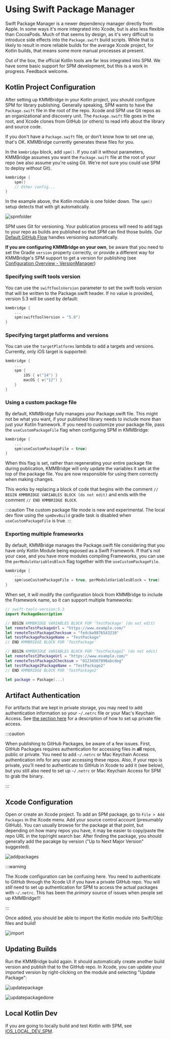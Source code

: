 # Using Swift Package Manager

Swift Package Manager is a newer dependency manager directly from Apple. In some ways it's more integrated into Xcode, but is also less flexible than CocoaPods. Much of that seems by design, as it's very difficult to introduce side effects into the `Package.swift` build scripts. While that is likely to result in more reliable builds for the average Xcode project, for Kotlin builds, that means some more manual processes at present.

Out of the box, the official Kotlin tools are far less integrated into SPM. We have some basic support for SPM development, but this is a work in progress. Feedback welcome.

## Kotlin Project Configuration

After setting up KMMBridge in your Kotlin project, you should configure SPM for library publishing. Generally speaking, SPM wants to have the `Package.swift` file in the root of the repo. Xcode and SPM use Git repos as an organizational and discovery unit. The `Package.swift` file goes in the root, and Xcode clones from GitHub (or others) to read info about the library and source code.

If you don't have a `Package.swift` file, or don't know how to set one up, that's OK. KMMBridge currently generates these files for you.

In the `kmmbridge` block, add `spm()`. If you call it without parameters, KMMBridge assumes you want the `Package.swift` file at the root of your repo (we also assume you're using Git. We're not sure you could use SPM to deploy *without* Git).

```kotlin
kmmbridge {
    spm()
    // Other config...
}
```

In the example above, the Kotlin module is one folder down. The `spm()` setup detects that with git automatically.

![spmfolder](https://tl-navigator-images.s3.us-east-1.amazonaws.com/docimages/2022-10-06_06-43-spmfolder.png)

SPM uses Git for versioning. Your publication process will need to add tags to your repo as builds are published so that SPM can find those builds. Our [Default GitHub Flow](../DEFAULT_GITHUB_FLOW) handles versioning automatically.

**If you are configuring KMMBridge on your own**, be aware that you need to set the Gradle `version` property correctly, or provide a different way for KMMBridge's SPM support to get a version for publishing (see [Configuration Overview - VersionManager](../general/CONFIGURATION_OVERVIEW.md#versionmanager))

### Specifying swift tools version
You can use the `swiftToolsVersion` parameter to set the swift tools version that will be written to the Package.swift header. If no value is provided, version 5.3 will be used by default:

```kotlin
kmmbridge {
    ...
    spm(swiftToolVersion = "5.8")
}
```

### Specifying target platforms and versions
You can use the `targetPlatforms` lambda to add a targets and versions. Currently, only iOS target is supported:
```kotlin
kmmbridge {
    ...
    spm {
        iOS { v("14") }
        macOS { v("12") }
    }
}
```

### Using a custom package file

By default, KMMBridge fully manages your Package.swift file. This might not be what you want, if your published library needs to include more than just your Kotlin framework. If you need to customize your package file, pass the `useCustomPackageFile` flag when configuring SPM in KMMBridge:

```kotlin
kmmbridge {
    ...
    spm(useCustomPackageFile = true)
}
```

When this flag is set, rather than regenerating your entire package file during publication, KMMBridge will only update the variables it sets at the top of the package file. You are now responsible for using them correctly when making changes.

This works by replacing a block of code that begins with the comment `// BEGIN KMMBRIDGE VARIABLES BLOCK (do not edit)` and ends with the comment `// END KMMBRIDGE BLOCK`.

:::caution
The custom package file mode is new and experimental. The local dev flow using the `spmDevBuild` gradle task is disabled when `useCustomPackageFile` is true.
:::

### Exporting multiple frameworks

By default, KMMBridge manages the Package.swift file considering that you have only Kotlin Module being exposed as a Swift Framework. If that's not your case, and you have more modules compiling Frameworks, you can use the `perModuleVariablesBlock` flag together with the `useCustomPackageFile`.

```kotlin
kmmbridge {
    ...
    spm(useCustomPackageFile = true, perModuleVariablesBlock = true)
}
```

When set, it will modify the configuration block from KMMBridge to include the Framework name, so it can support multiple frameworks:

```swift
// swift-tools-version:5.3
import PackageDescription

// BEGIN KMMBRIDGE VARIABLES BLOCK FOR 'TestPackage' (do not edit)
let remoteTestPackageUrl = "https://www.example.com/"
let remoteTestPackageChecksum = "fedcba9876543210"
let testPackagePackageName = "TestPackage"
// END KMMBRIDGE BLOCK FOR 'TestPackage'

// BEGIN KMMBRIDGE VARIABLES BLOCK FOR 'TestPackage2' (do not edit)
let remoteTest2PackageUrl = "https://www.example.com/"
let remoteTestPackage2Checksum = "01234567890abcdeg"
let testPackage2PackageName = "TestPackage2"
// END KMMBRIDGE BLOCK FOR 'TestPackage2'

let package = Package(...)
```

## Artifact Authentication

For artifacts that are kept in private storage, you may need to add authentication information so your `~/.netrc` file or your Mac's Keychain Access. See [the section here](../DEFAULT_GITHUB_FLOW.md#private-repos) for a description of how to set up private file access.

:::caution

When publishing to GitHub Packages, be aware of a few issues. First, GitHub Packages requires authentication for accessing files in **all** repos, public or private. You need to add `~/.netrc` or Mac Keychain Access authentication info for any user accessing these repos. Also, if your repo is private, you'll need to authenticate to GitHub in Xcode to add it (see below), but you still also need to set up `~/.netrc` or Mac Keychain Access for SPM to grab the binary.

:::

## Xcode Configuration

Open or create an Xcode project. To add an SPM package, go to `File > Add Packages` in the Xcode menu. Add your source control account (presumably GitHub). You can usually browse for the package at that point, but depending on how many repos you have, it may be easier to copy/paste the repo URL in the top/right search bar. After finding the package, you should generally add the pacakge by version ("Up to Next Major Version" suggested).

![addpackages](https://tl-navigator-images.s3.us-east-1.amazonaws.com/docimages/2022-10-06_06-57-addpackages.png)

:::warning

The Xcode configuration can be confusing here. You need to authenticate to GitHub through the Xcode UI if you have a private GitHub repo. You will *still* need to set up authentication for SPM to access the actual packages with `~/.netrc`. This has been the *primary* source of issues when people set up KMMBridge!!!

:::

Once added, you should be able to import the Kotlin module into Swift/Objc files and build!

![import](https://tl-navigator-images.s3.us-east-1.amazonaws.com/docimages/2022-10-06_07-00-import.png)

## Updating Builds

Run the KMMBridge build again. It should automatically create another build version and publish that to the GitHub repo. In Xcode, you can update your imported version by right-clicking on the module and selecting "Update Package":

![updatepackage](https://tl-navigator-images.s3.us-east-1.amazonaws.com/docimages/2022-10-06_07-04-updatepackage.png)

![updatepackagedone](https://tl-navigator-images.s3.us-east-1.amazonaws.com/docimages/2022-10-06_07-17-updatepackagedone.png)

## Local Kotlin Dev

If you are going to locally build and test Kotlin with SPM, see  [IOS_LOCAL_DEV_SPM](02_IOS_LOCAL_DEV_SPM.md).
